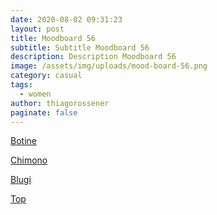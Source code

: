 ```yaml
---
date: 2020-08-02 09:31:23
layout: post
title: Moodboard 56
subtitle: Subtitle Moodboard 56
description: Description Moodboard 56
image: /assets/img/uploads/mood-board-56.png
category: casual
tags:
  - women
author: thiagorossener
paginate: false
---
```

[Botine](http://bit.do/fG8Nr)

[Chimono](http://bit.do/fG8Ns)

[Blugi](http://bit.do/fG8Nt)

[Top](http://bit.do/fG8Nx)